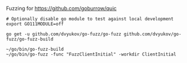 Fuzzing for https://github.com/goburrow/quic

```
# Optionally disable go module to test against local development
export GO111MODULE=off

go get -u github.com/dvyukov/go-fuzz/go-fuzz github.com/dvyukov/go-fuzz/go-fuzz-build

~/go/bin/go-fuzz-build
~/go/bin/go-fuzz -func "FuzzClientInitial" -workdir ClientInitial
```
